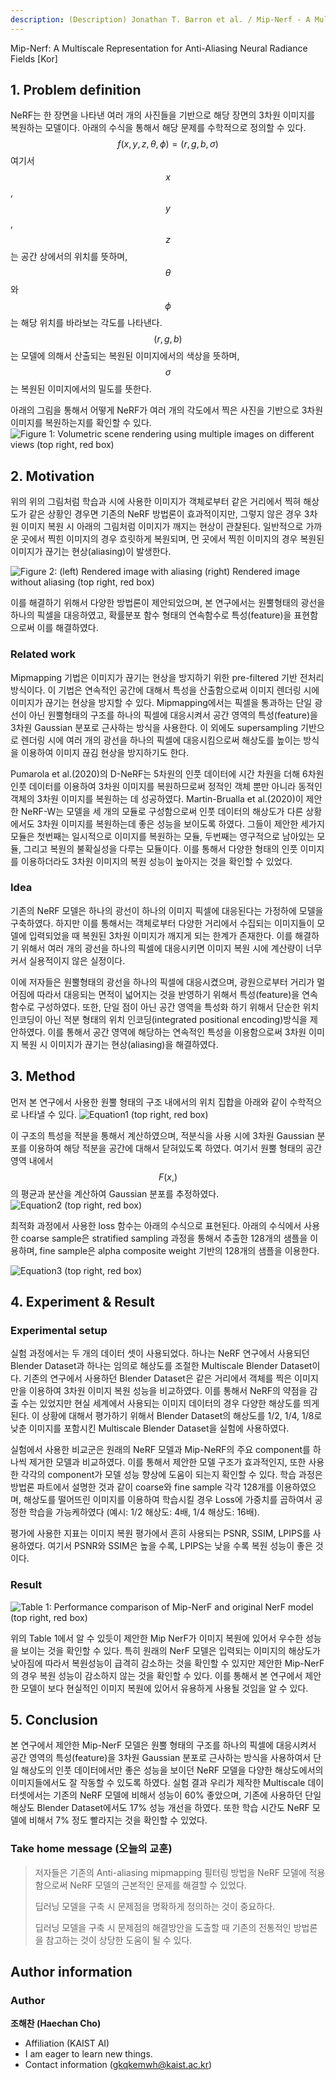 ```yaml
---
description: (Description) Jonathan T. Barron et al. / Mip-Nerf - A Multiscale Representation for Anti-Aliasing Neural Radiance Fields / ICCV 2021
---
```


Mip-Nerf: A Multiscale Representation for Anti-Aliasing Neural Radiance Fields \[Kor\]


##  1. Problem definition

NeRF는 한 장면을 나타낸 여러 개의 사진들을 기반으로 해당 장면의 3차원 이미지를 복원하는 모델이다.
아래의 수식을 통해서 해당 문제를 수학적으로 정의할 수 있다.
$$f(x, y, z, \theta, \phi)=(r, g, b, \sigma)$$
여기서 $$x$$, $$y$$, $$z$$는 공간 상에서의 위치를 뜻하며, $$\theta$$와 $$\phi$$는 해당 위치를 바라보는 각도를 나타낸다. 
$$(r, g, b)$$는 모델에 의해서 산출되는 복원된 이미지에서의 색상을 뜻하며, $$\sigma$$는 복원된 이미지에서의 밀도를 뜻한다.

아래의 그림을 통해서 어떻게 NeRF가 여러 개의 각도에서 찍은 사진을 기반으로 3차원 이미지를 복원하는지를 확인할 수 있다.
![Figure 1: Volumetric scene rendering using multiple images on different views \(top right, red box\)](../../.gitbook/assets/2022spring/58/Representation.png)

## 2. Motivation

위의 위의 그림처럼 학습과 시에 사용한 이미지가 객체로부터 같은 거리에서 찍혀 해상도가 같은 상황인 경우면 기존의 NeRF 방법론이 효과적이지만, 그렇지 않은 경우 3차원 이미지 복원 시 아래의 그림처럼 이미지가 깨지는 현상이 관찰된다.
일반적으로 가까운 곳에서 찍힌 이미지의 경우 흐릿하게 복원되며, 먼 곳에서 찍힌 이미지의 경우 복원된 이미지가 끊기는 현상(aliasing)이 발생한다.

![Figure 2: (left) Rendered image with aliasing (right) Rendered image without aliasing \(top right, red box\)](../../.gitbook/assets/2022spring/58/aliasing.png)

이를 해결하기 위해서 다양한 방법론이 제안되었으며, 본 연구에서는 원뿔형태의 광선을 하나의 픽셀을 대응하였고, 확률분포 함수 형태의 연속함수로 특성(feature)을 표현함으로써 이를 해결하였다.

### Related work

Mipmapping 기법은 이미지가 끊기는 현상을 방지하기 위한 pre-filtered 기반 전처리 방식이다. 이 기법은 연속적인 공간에 대해서 특성을 산출함으로써 이미지 렌더링 시에 이미지가 끊기는 현상을 방지할 수 있다. Mipmapping에서는 픽셀을 통과하는 단일 광선이 아닌 원뿔형태의 구조를 하나의 픽셀에 대응시켜서 공간 영역의 특성(feature)을 3차원 Gaussian 분포로 근사하는 방식을 사용한다. 이 외에도 supersampling 기반으로 렌더링 시에 여러 개의 광선을 하나의 픽셀에 대응시킴으로써 해상도를 높이는 방식을 이용하여 이미지 끊김 현상을 방지하기도 한다.

Pumarola et al.(2020)의 D-NeRF는 5차원의 인풋 데이터에 시간 차원을 더해 6차원 인풋 데이터를 이용하여 3차원 이미지를 복원하므로써 정적인 객체 뿐만 아니라 동적인 객체의 3차원 이미지를 복원하는 데 성공하였다. 
Martin-Brualla et al.(2020)이 제안한 NeRF-W는 모델을 세 개의 모듈로 구성함으로써 인풋 데이터의 해상도가 다른 상황에서도 3차원 이미지를 복원하는데 좋은 성능을 보이도록 하였다. 그들이 제안한 세가지 모듈은 첫번째는 일시적으로 이미지를 복원하는 모듈, 두번째는 영구적으로 남아있는 모듈, 그리고 복원의 불확실성을 다루는 모듈이다. 이를 통해서 다양한 형태의 인풋 이미지를 이용하더라도 3차원 이미지의 복원 성능이 높아지는 것을 확인할 수 있었다.

### Idea

기존의 NeRF 모델은 하나의 광선이 하나의 이미지 픽셀에 대응된다는 가정하에 모델을 구축하였다. 하지만 이를 통해서는 객체로부터 다양한 거리에서 수집되는 이미지들이 모델에 입력되었을 때 복원된 3차원 이미지가 깨지게 되는 한계가 존재한다. 이를 해결하기 위해서 여러 개의 광선을 하나의 픽셀에 대응시키면 이미지 복원 시에 계산량이 너무 커서 실용적이지 않은 실정이다. 

이에 저자들은 원뿔형태의 광선을 하나의 픽셀에 대응시켰으며, 광원으로부터 거리가 멀어짐에 따라서 대응되는 면적이 넓어지는 것을 반영하기 위해서 특성(feature)을 연속함수로 구성하였다. 또한, 단일 점이 아닌 공간 영역을 특성화 하기 위해서 단순한 위치 인코딩이 아닌 적분 형태의 위치 인코딩(integrated positional encoding)방식을 제안하였다. 이를 통해서 공간 영역에 해당하는 연속적인 특성을 이용함으로써 3차원 이미지 복원 시 이미지가 끊기는 현상(aliasing)을 해결하였다.

## 3. Method

먼저 본 연구에서 사용한 원뿔 형태의 구조 내에서의 위치 집합을 아래와 같이 수학적으로 나타낼 수 있다.
![Equation1 \(top right, red box\)](../../.gitbook/assets/2022spring/58/Equation1.png)

이 구조의 특성을 적분을 통해서 계산하였으며, 적분식을 사용 시에 3차원 Gaussian 분포를 이용하여 해당 적분을 공간에 대해서 닫혀있도록 하였다. 여기서 원뿔 형태의 공간 영역 내에서 $$F(x,)$$의 평균과 분산을 계산하여 Gaussian 분포를 추정하였다.
![Equation2 \(top right, red box\)](../../.gitbook/assets/2022spring/58/Equation2.png)

최적화 과정에서 사용한 loss 함수는 아래의 수식으로 표현된다. 아래의 수식에서 사용한 coarse sample은 stratified sampling 과정을 통해서 추출한 128개의 샘플을 이용하며, fine sample은 alpha composite weight 기반의 128개의 샘플을 이용한다.

![Equation3 \(top right, red box\)](../../.gitbook/assets/2022spring/58/Equation3.png)



## 4. Experiment & Result

### Experimental setup

실험 과정에서는 두 개의 데이터 셋이 사용되었다. 하나는 NeRF 연구에서 사용되던 Blender Dataset과 하나는 임의로 해상도를 조절한 Multiscale Blender Dataset이다. 기존의 연구에서 사용하던 Blender Dataset은 같은 거리에서 객체를 찍은 이미지만을 이용하여 3차원 이미지 복원 성능을 비교하였다. 이를 통해서 NeRF의 약점을 감출 수는 있었지만 현실 세계에서 사용되는 이미지 데이터의 경우 다양한 해상도를 띄게 된다. 이 상황에 대해서 평가하기 위해서 Blender Dataset의 해상도를 1/2, 1/4, 1/8로 낮춘 이미지를 포함시킨 Multiscale Blender Dataset을 실험에 사용하였다.

실험에서 사용한 비교군은 원래의 NeRF 모델과 Mip-NeRF의 주요 component를 하나씩 제거한 모델과 비교하였다. 이를 통해서 제안한 모델 구조가 효과적인지, 또한 사용한 각각의 component가 모델 성능 향상에 도움이 되는지 확인할 수 있다. 학습 과정은 방법론 파트에서 설명한 것과 같이 coarse와 fine sample 각각 128개를 이용하였으며, 해상도를 떨어뜨린 이미지를 이용하여 학습시킬 경우 Loss에 가중치를 곱하여서 공정한 학습을 가능케하였다 (예시: 1/2 해상도: 4배, 1/4 해상도: 16배).

평가에 사용한 지표는 이미지 복원 평가에서 흔히 사용되는 PSNR, SSIM, LPIPS를 사용하였다. 여기서 PSNR와 SSIM은 높을 수록, LPIPS는 낮을 수록 복원 성능이 좋은 것이다.

### Result

![Table 1: Performance comparison of Mip-NerF and original NerF model \(top right, red box\)](../../.gitbook/assets/2022spring/58/Results.png)

위의 Table 1에서 알 수 있듯이 제안한 Mip NerF가 이미지 복원에 있어서 우수한 성능을 보이는 것을 확인할 수 있다. 특히 원래의 NerF 모델은 입력되는 이미지의 해상도가 낮아짐에 따라서 복원성능이 급격히 감소하는 것을 확인할 수 있지만 제안한 Mip-NerF의 경우 복원 성능이 감소하지 않는 것을 확인할 수 있다. 이를 통해서 본 연구에서 제안한 모델이 보다 현실적인 이미지 복원에 있어서 유용하게 사용될 것임을 알 수 있다.


## 5. Conclusion

본 연구에서 제안한 Mip-NerF 모델은 원뿔 형태의 구조를 하나의 픽셀에 대응시켜서 공간 영역의 특성(feature)을 3차원 Gaussian 분포로 근사하는 방식을 사용하여서 단일 해상도의 인풋 데이터에서만 좋은 성능을 보이던 NeRF 모델을 다양한 해상도에서의 이미지들에서도 잘 작동할 수 있도록 하였다. 실험 결과 우리가 제작한 Multiscale 데이터셋에서는 기존의 NeRF 모델에 비해서 성능이 60% 좋았으며, 기존에 사용하던 단일 해상도 Blender Dataset에서도 17% 성능 개선을 하였다. 또한 학습 시간도 NeRF 모델에 비해서 7% 정도 빨라지는 것을 확인할 수 있었다.

### Take home message \(오늘의 교훈\)

> 저자들은 기존의 Anti-aliasing mipmapping 필터링 방법을 NeRF 모델에 적용함으로써 NeRF 모델의 근본적인 문제를 해결할 수 있었다.
>
> 딥러닝 모델을 구축 시 문제점을 명확하게 정의하는 것이 중요하다.
>
> 딥러닝 모델을 구축 시 문제점의 해결방안을 도출할 때 기존의 전통적인 방법론을 참고하는 것이 상당한 도움이 될 수 있다.

## Author information

### Author

**조해찬 \(Haechan Cho\)** 

* Affiliation \(KAIST AI\)
* I am eager to learn new things.
* Contact information \(gkqkemwh@kaist.ac.kr\)


